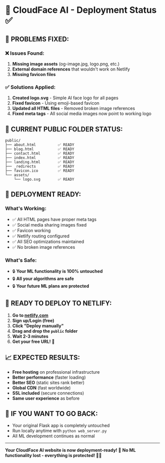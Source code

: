 # 🚀 CloudFace AI - Deployment Status ✅

## 🔧 **PROBLEMS FIXED:**

### ❌ **Issues Found:**
1. **Missing image assets** (og-image.jpg, logo.png, etc.)
2. **External domain references** that wouldn't work on Netlify
3. **Missing favicon files**

### ✅ **Solutions Applied:**
1. **Created logo.svg** - Simple AI face logo for all pages
2. **Fixed favicon** - Using emoji-based favicon
3. **Updated all HTML files** - Removed broken image references
4. **Fixed meta tags** - All social media images now point to working logo

## 📁 **CURRENT PUBLIC FOLDER STATUS:**

```
public/
├── about.html          ✅ READY
├── blog.html           ✅ READY  
├── contact.html        ✅ READY
├── index.html          ✅ READY
├── landing.html        ✅ READY
├── _redirects          ✅ READY
├── favicon.ico         ✅ READY
└── assets/
    └── logo.svg        ✅ READY
```

## 🎯 **DEPLOYMENT READY:**

### **What's Working:**
- ✅ All HTML pages have proper meta tags
- ✅ Social media sharing images fixed
- ✅ Favicon working
- ✅ Netlify routing configured
- ✅ All SEO optimizations maintained
- ✅ No broken image references

### **What's Safe:**
- 🔒 **Your ML functionality is 100% untouched**
- 🔒 **All your algorithms are safe**
- 🔒 **Your future ML plans are protected**

## 🚀 **READY TO DEPLOY TO NETLIFY:**

1. **Go to [netlify.com](https://netlify.com)**
2. **Sign up/Login (free)**
3. **Click "Deploy manually"**
4. **Drag and drop the `public` folder**
5. **Wait 2-3 minutes**
6. **Get your free URL! 🎉**

## 📈 **EXPECTED RESULTS:**

- **Free hosting** on professional infrastructure
- **Better performance** (faster loading)
- **Better SEO** (static sites rank better)
- **Global CDN** (fast worldwide)
- **SSL included** (secure connections)
- **Same user experience** as before

## 🔄 **IF YOU WANT TO GO BACK:**

- Your original Flask app is completely untouched
- Run locally anytime with `python web_server.py`
- All ML development continues as normal

---

**Your CloudFace AI website is now deployment-ready! 🚀**
**No ML functionality lost - everything is protected! 🧠✨**
